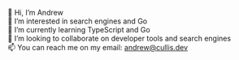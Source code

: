 👋 Hi, I’m Andrew</br>
👀 I’m interested in search engines and Go</br>
🌱 I’m currently learning TypeScript and Go</br>
💞️ I’m looking to collaborate on developer tools and search engines</br>
📫 You can reach me on my email: andrew@cullis.dev</br>
